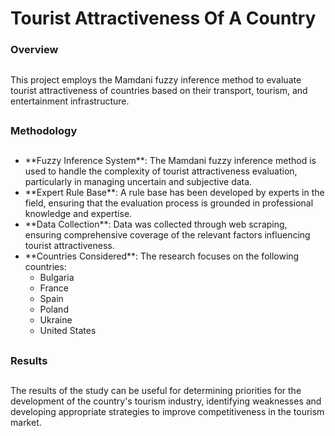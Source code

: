 <h1>Tourist Attractiveness Of A Country</h1>

<h3>Overview</h3>

##

This project employs the Mamdani fuzzy inference method to evaluate tourist attractiveness of countries based on their transport, tourism, and entertainment infrastructure.

##

<h3>Methodology</h3>

##

<ul>
  <li>**Fuzzy Inference System**: The Mamdani fuzzy inference method is used to handle the complexity of tourist attractiveness evaluation, particularly in managing uncertain and subjective data.</li>
  <li>**Expert Rule Base**: A rule base has been developed by experts in the field, ensuring that the evaluation process is grounded in professional knowledge and expertise.</li>
  <li>**Data Collection**: Data was collected through web scraping, ensuring comprehensive coverage of the relevant factors influencing tourist attractiveness.</li>
  <li>**Countries Considered**: The research focuses on the following countries:
    <ul>
      <li>Bulgaria</li>
      <li>France</li>
      <li>Spain</li>
      <li>Poland</li>
      <li>Ukraine</li>
      <li>United States</li>
    </ul>
  </li>
</ul>

##

<h3>Results</h3>

##

The results of the study can be useful for determining priorities for the
development of the country's tourism industry, identifying weaknesses and
developing appropriate strategies to improve competitiveness in the tourism
market.
